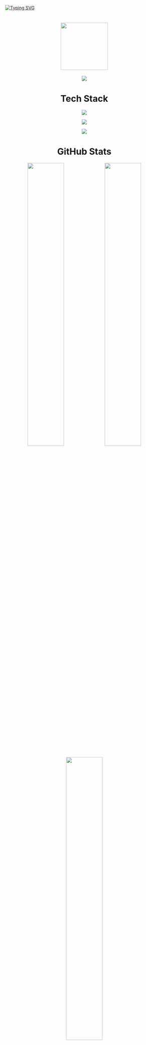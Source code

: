 
[![Typing SVG](https://readme-typing-svg.demolab.com?font=Itim&size=26&pause=1000&width=1000&lines=Hi,+%F0%9F%91%8B+I%E2%80%99m+Aparnamol+K+S;AI+%26+Machine+Learning+enthusiast,+always+learning+%F0%9F%93%9A;Full-Stack+Web+Developer,+striving+to+improve+every+day+%E2%9A%99%EF%B8%8F;Working+on+building+scalable+and+maintainable+applications+%F0%9F%8F%97%EF%B8%8F;Passionate+about+trying+to+solve+real-world+challenges+%F0%9F%92%A1;Committed+to+continuous+learning+and+personal+growth+%F0%9F%8C%B1;Always+eager+to+explore+new+technologies+and+ideas+%F0%9F%94%8D;Aiming+to+contribute+positively+through+my+work+%F0%9F%A4%9D;Keen+to+collaborate+and+learn+from+others+%F0%9F%A4%93;Motivated+to+make+an+impact+%F0%9F%9A%80)](https://git.io/typing-svg)


<h1 align="center"><img src="https://media.giphy.com/media/TEnXkcsHrP4YedChhA/giphy.gif" width="150"></h1>


<p align="center">
  <a href="https://github.com/Aparnamol-KS/github-readme-activity-graph">
    <img src="https://github-readme-activity-graph.vercel.app/graph?username=Aparnamol-KS&bg_color=0d1117&color=00e7ff&line=00e7ff&point=ffffff&area=true&hide_border=true" />
  </a>
</p>




<h1 align="center" padding-top="20">Tech Stack</h1>


<p align="center">
  <img src="https://skillicons.dev/icons?i=python,js,c,html,css,r" />
</p>


<p align="center">
  <img src="https://skillicons.dev/icons?i=django,flask,bootstrap,react,express,sklearn,tailwind,nodejs" />
</p>

<p align="center">
  <img src="https://skillicons.dev/icons?i=git,github,vercel,mysql,postgres,mongodb,vscode,postman" />
</p>





<h1 align="center" >GitHub Stats</h1>

<p align="center">
  <img src="https://github-readme-stats.vercel.app/api?username=Aparnamol-KS&show_icons=true&theme=tokyonight&hide_border=true" width="48%" />
  <img src="https://streak-stats.demolab.com/?user=Aparnamol-KS&theme=tokyonight&hide_border=true" width="48%" />
</p>

<p align="center">
  <img src="https://github-readme-stats.vercel.app/api/top-langs/?username=Aparnamol-KS&layout=compact&theme=tokyonight" width="48%" />
</p>




<h1 align="center">GitHub Trophies</h1>
<p align="center">
  <img src="https://github-profile-trophy.vercel.app/?username=Aparnamol-KS&theme=tokyonight&no-frame=true&column=7&margin-w=10" />
</p>




<h1 align="center">Top Contributed Repo</h1>

<p align="center">
  <img src="https://github-contributor-stats.vercel.app/api?username=Aparnamol-KS&limit=5&theme=tokyonight&combine_all_yearly_contributions=true" alt="GitHub Trophies" />
</p>


<h1 align="center">Profile Summary</h1>

<p align="center">
  <img src="https://github-profile-summary-cards.vercel.app/api/cards/profile-details?username=Aparnamol-KS&theme=tokyonight" alt="Profile Summary" />
</p>






<h1 align="center">Dev Quote</h1>

<p align="center">
  <img src="https://quotes-github-readme.vercel.app/api?type=horizontal&theme=dark" />
</p>



<h1 align="center">Connect With Me</h1>

<p align="center"> 
  <a href="https://www.linkedin.com/in/aparnamol-ks/"> 
    <img src="https://user-images.githubusercontent.com/74038190/235294012-0a55e343-37ad-4b0f-924f-c8431d9d2483.gif" width="100">
  </a>
  <a href="https://instagram.com/_aparnamol_">
   <img src="https://user-images.githubusercontent.com/74038190/235294013-a33e5c43-a01c-43f6-b44d-a406d8b4ab75.gif" width="100">
  </a>
</p>


